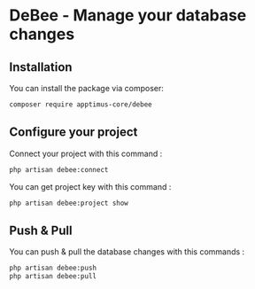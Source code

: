 # DeBee - Manage your database changes

## Installation

You can install the package via composer:

```bash
composer require apptimus-core/debee
```

## Configure your project

Connect your project with this command :

```bash
php artisan debee:connect
```

You can get project key with this command :

```bash
php artisan debee:project show
```

## Push & Pull

You can push & pull the database changes with this commands :

```bash
php artisan debee:push
php artisan debee:pull
```
